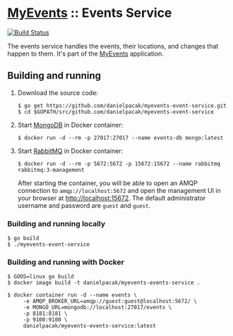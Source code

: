 # [MyEvents](https://github.com/danielpacak/myevents) :: Events Service

[![Build Status](https://travis-ci.org/danielpacak/myevents-events-service.svg?branch=master)](https://travis-ci.org/danielpacak/myevents-events-service)

The events service handles the events, their locations, and changes that happen to them.
It's part of the [MyEvents](https://github.com/danielpacak/myevents) application.

## Building and running

1. Download the source code:
   ```
   $ go get https://github.com/danielpacak/myevents-event-service.git
   $ cd $GOPATH/src/github.com/danielpacak/myevents-event-service
   ```
2. Start [MongoDB](https://www.mongodb.com) in Docker container:
   ```
   $ docker run -d --rm -p 27017:27017 --name events-db mongo:latest
   ```
3. Start [RabbitMQ](https://www.rabbitmq.com/) in Docker container:
   ```
   $ docker run -d --rm -p 5672:5672 -p 15672:15672 --name rabbitmq rabbitmq:3-management
   ```
   After starting the container, you will be able to open an AMQP connection to
   `amqp://localhost:5672` and open the management UI in your browser at
   [http://localhost:15672](http://localhost:15672). The default administrator username
   and password are `guest` and `guest`.

### Building and running locally

```
$ go build
$ ./myevents-event-service
```

### Building and running with Docker

```
$ GOOS=linux go build
$ docker image build -t danielpacak/myevents-events-service .
```

```
$ docker container run -d --name events \
     -e AMQP_BROKER_URL=amqp://guest:guest@localhost:5672/ \
     -e MONGO_URL=mongodb://localhost:27017/events \
     -p 8181:8181 \
     -p 9100:9100 \
     danielpacak/myevents-events-service:latest
```
